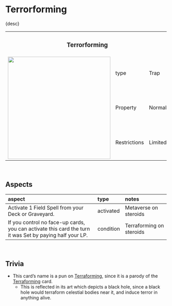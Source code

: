 # Terrorforming

{desc}


<table>
  <tr>
    <th colspan="3"> <h3> Terrorforming </h3> </th>
  </tr>
  <tr>
    <td rowspan="4"> <img src="../../../../.assets/cards/–/Terrorforming.png" width="320px"> </td>
  </tr>
  <tr>
    <td> type </td>
    <td> Trap </td>
  </tr>
  <tr>
    <td> Property </td>
    <td> Normal </td>
  </tr>
  <tr>
    <td> Restrictions </td>
    <td> Limited </td>
  </tr>
</table>


<br>


## Aspects

| aspect | type | notes |
| :----- | :--- | :---- |
| Activate 1 Field Spell from your Deck or Graveyard. | activated | Metaverse on steroids |
| If you control no face-up cards, you can activate this card the turn it was Set by paying half your LP. | condition | Terraforming on steroids |


<br>


## Trivia

- This card’s name is a pun on [Terraforming](https://en.wikipedia.org/wiki/Terraforming), since it is a parody of the [Terraforming](https://yugipedia.com/wiki/Terraforming) card.
  - This is reflected in its art which depicts a black hole, since a black hole would terraform celestial bodies near it, and induce terror in anything alive.
